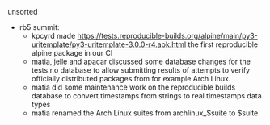 unsorted

* rb5 summit:
  - kpcyrd made https://tests.reproducible-builds.org/alpine/main/py3-uritemplate/py3-uritemplate-3.0.0-r4.apk.html the first reproducible alpine package in our CI
  - matia, jelle and apacar discussed some database changes for the tests.r.o database to allow submitting results of attempts to verify officially distributed packages from for example Arch Linux.
  - matia did some maintenance work on the reproducible builds database to convert timestamps from strings to real timestamps data types
  - matia renamed the Arch Linux suites from archlinux_$suite to $suite.
